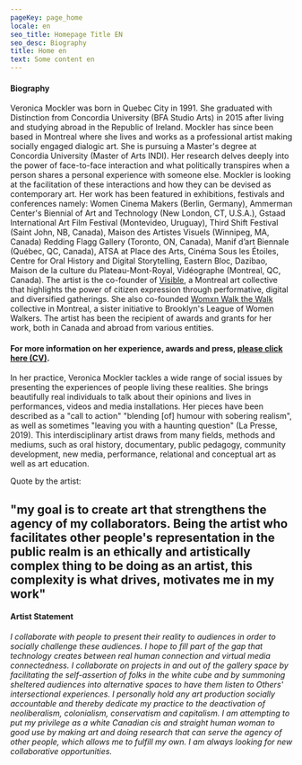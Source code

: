 ```yaml
---
pageKey: page_home
locale: en
seo_title: Homepage Title EN
seo_desc: Biography
title: Home en
text: Some content en
---
```

#### **Biography**

Veronica Mockler was born in Quebec City in 1991. She graduated with Distinction from Concordia University (BFA Studio Arts) in 2015 after living and studying abroad in the Republic of Ireland. Mockler has since been based in Montreal where she lives and works as a professional artist making socially engaged dialogic art. She is pursuing a Master's degree at Concordia University (Master of Arts INDI). Her research delves deeply into the power of face-to-face interaction and what politically transpires when a person shares a personal experience with someone else. Mockler is looking at the facilitation of these interactions and how they can be devised as contemporary art. Her work has been featured in exhibitions, festivals and conferences namely: Women Cinema Makers (Berlin, Germany), Ammerman Center's Biennial of Art and Technology (New London, CT, U.S.A.), Gstaad International Art Film Festival (Montevideo, Uruguay), Third Shift Festival (Saint John, NB, Canada), Maison des Artistes Visuels (Winnipeg, MA, Canada) Redding Flagg Gallery (Toronto, ON, Canada), Manif d’art Biennale (Québec, QC, Canada), ATSA at Place des Arts, Cinéma Sous les Étoiles, Centre for Oral History and Digital Storytelling, Eastern Bloc, Dazibao, Maison de la culture du Plateau-Mont-Royal, Vidéographe (Montreal, QC, Canada). The artist is the co-founder of [Visible](https://www.cbc.ca/news/canada/montreal/cdn-housing-experience-performance-1.5148645), a Montreal art collective that highlights the power of citizen expression through performative, digital and diversified gatherings. She also co-founded [Womxn Walk the Walk](https://womenwalkmontreal.tumblr.com/) collective in Montreal, a sister initiative to Brooklyn's League of Women Walkers. The artist has been the recipient of awards and grants for her work, both in Canada and abroad from various entities. 

#### For more information on her experience, awards and press, **[please click here (CV)](https://drive.google.com/file/d/1pcSGlaB7TiRl9mhwTmfmHmoX5Pqc_XN3/view).**

In her practice, Veronica Mockler tackles a wide range of social issues by presenting the experiences of people living these realities. She brings beautifully real individuals to talk about their opinions and lives in performances, videos and media installations. Her pieces have been described as a "call to action" "blending \[of] humour with sobering realism", as well as sometimes "leaving you with a haunting question" (La Presse, 2019). This interdisciplinary artist draws from many fields, methods and mediums, such as oral history, documentary, public pedagogy, community development, new media, performance, relational and conceptual art as well as art education. 

Quote by the artist:

## "**my goal is to create art that strengthens the agency of my collaborators. Being the artist who facilitates other people's representation in the public realm is an ethically and artistically complex thing to be doing as an artist, this complexity is what drives, motivates me in my work**"

#### **Artist Statement**

*I collaborate with people to present their reality to audiences in order to socially challenge these audiences. I hope to fill part of the gap that technology creates between real human connection and virtual media connectedness. I collaborate on projects in and out of the gallery space by facilitating the self-assertion of folks in the white cube and by summoning sheltered audiences into alternative spaces to have them listen to Others' intersectional experiences. I personally hold any art production socially accountable and thereby dedicate my practice to the deactivation of neoliberalism, colonialism, conservatism and capitalism. I am attempting to put my privilege as a white Canadian cis and straight human woman to good use by making art and doing research that can serve the agency of other people, which allows me to fulfill my own. I am always looking for new collaborative opportunities.*
